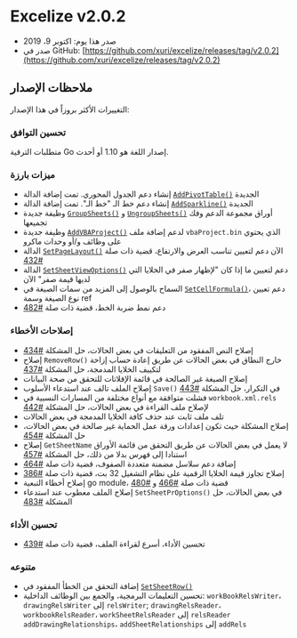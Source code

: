 # Excelize v2.0.2

* صدر هذا يوم: اكتوبر 9، 2019
* صدر في GitHub: [https://github.com/xuri/excelize/releases/tag/v2.0.2](https://github.com/xuri/excelize/releases/tag/v2.0.2)

## ملاحظات الإصدار

التغييرات الأكثر بروزاً في هذا الإصدار:

### تحسين التوافق

متطلبات الترقية Go إصدار اللغة هو 1.10 أو أحدث.

### ميزات بارزة

* إنشاء دعم الجدول المحوري. تمت إضافة الدالة [`AddPivotTable()`](https://pkg.go.dev/github.com/xuri/excelize/v2@v2.0.2#File.AddPivotTable) الجديدة
* إنشاء دعم خط الـ "خط الـ". تمت إضافة الدالة [`AddSparkline()`](https://pkg.go.dev/github.com/xuri/excelize/v2@v2.0.2#File.AddSparkline) الجديدة
* وظيفة جديدة [`GroupSheets()`](https://pkg.go.dev/github.com/xuri/excelize/v2@v2.0.2#File.GroupSheets) و [`UngroupSheets()`](https://pkg.go.dev/github.com/xuri/excelize/v2@v2.0.2#File.UngroupSheets) أوراق مجموعة الدعم وفك تجميعها
* وظيفة جديدة [`AddVBAProject()`](https://pkg.go.dev/github.com/xuri/excelize/v2@v2.0.2#File.AddVBAProject) لدعم إضافة ملف `vbaProject.bin` الذي يحتوي على وظائف و/أو وحدات ماكرو
* الدالة [`SetPageLayout()`](https://pkg.go.dev/github.com/xuri/excelize/v2@v2.0.2#File.SetPageLayout) الآن دعم لتعيين تناسب العرض والارتفاع، قضية ذات صلة [#432](https://github.com/xuri/excelize/issues/432)
* الدالة [`SetSheetViewOptions()`](https://pkg.go.dev/github.com/xuri/excelize/v2@v2.0.2#File.SetSheetViewOptions) دعم لتعيين ما إذا كان "لإظهار صفر في الخلايا التي لديها قيمة صفر" الآن
* السماح بالوصول إلى المزيد من سمات الصيغة في [`SetCellFormula()`](https://pkg.go.dev/github.com/xuri/excelize/v2@v2.0.2#File.SetCellFormula)، دعم تعيين نوع الصيغة وسمة ref
* دعم نمط ضربة الخط، قضية ذات صلة [#482](https://github.com/xuri/excelize/issues/482)

### إصلاحات الأخطاء

* إصلاح النص المفقود من التعليقات في بعض الحالات، حل المشكلة [#434](https://github.com/xuri/excelize/issues/434)
* إصلاح `RemoveRow()` خارج النطاق في بعض الحالات عن طريق إعادة حساب إزاحة لتكييف الخلايا المدمجة، حل المشكلة [#437](https://github.com/xuri/excelize/issues/437)
* إصلاح الصيغة غير الصالحة في قائمة الإفلاتات للتحقق من صحة البيانات
* إصلاح الملف تالف عند استدعاء الأسلوب `Save()` في التكرار، حل المشكلة [#443](https://github.com/xuri/excelize/issues/443)
* فشلت متوافقة مع أنواع مختلفة من المسارات النسبية في `workbook.xml.rels` لإصلاح ملف القراءة في بعض الحالات، حل المشكلة [#442](https://github.com/xuri/excelize/issues/442)
* تلف ملف ثابت عند حذف كافة الخلايا المدمجة في بعض الحالات
* إصلاح المشكلة حيث تكون إعدادات ورقة عمل الحماية غير صالحة في بعض الحالات، حل المشكلة [#454](https://github.com/xuri/excelize/issues/454)
* إصلاح `GetSheetName` لا يعمل في بعض الحالات عن طريق التحقق من قائمة الأوراق استنادا إلى فهرس بدلا من ذلك، حل المشكلة [#457](https://github.com/xuri/excelize/issues/457)
* إضافة دعم سلاسل مضمنة متعددة الصفوف، قضية ذات صلة [#464](https://github.com/xuri/excelize/issues/464)
* إصلاح تجاوز قيمة الخلايا الرقمية على نظام التشغيل 32 بت، قضية ذات صلة [#386](https://github.com/xuri/excelize/issues/386)
* إصلاح أخطاء التبعية go module، قضية ذات صلة [#466](https://github.com/xuri/excelize/issues/466) و [#480](https://github.com/xuri/excelize/issues/480)
* إصلاح الملف معطوب عند استدعاء `SetSheetPrOptions()` في بعض الحالات، حل المشكلة [#483](https://github.com/xuri/excelize/issues/483)

### تحسين الأداء

* تحسين الأداء، أسرع لقراءة الملف، قضية ذات صلة [#439](https://github.com/xuri/excelize/issues/439)

### متنوعه

* إضافة التحقق من الخطأ المفقود في [`SetSheetRow()`](https://pkg.go.dev/github.com/xuri/excelize/v2@v2.0.2#File.SetSheetRow)
* تحسين التعليمات البرمجية، والجمع بين الوظائف الداخلية:
`workBookRelsWriter`، `drawingRelsWriter` إلى `relsWriter`;
`drawingRelsReader`، `workbookRelsReader`، `workSheetRelsReader` إلى `relsReader`
`addDrawingRelationships`، `addSheetRelationships` إلى `addRels`
